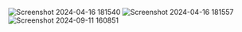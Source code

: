 ![Screenshot 2024-04-16 181540](https://github.com/Madhavi3N/GenAi/assets/146516099/f2f8b95b-3bfb-49f0-8c91-16e4ae22dd5e)
![Screenshot 2024-04-16 181557](https://github.com/Madhavi3N/GenAi/assets/146516099/73850d86-d0a5-4536-aa47-e7765235c034)
![Screenshot 2024-09-11 160851](https://github.com/user-attachments/assets/dc6efbcb-fe8d-49a8-b394-78e087f8736d)
